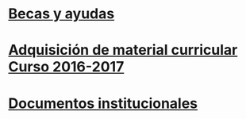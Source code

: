 <!-- TITLE: Secretaria -->
<!-- SUBTITLE: A quick summary of Secretaria -->

# **[Becas y ayudas](/becasyayudas)**
# **[Adquisición de material curricular Curso 2016-2017](/adquisiciondematerialcurricularcurso20162017)**
# **[Documentos institucionales](/documentosinstitucionales)**